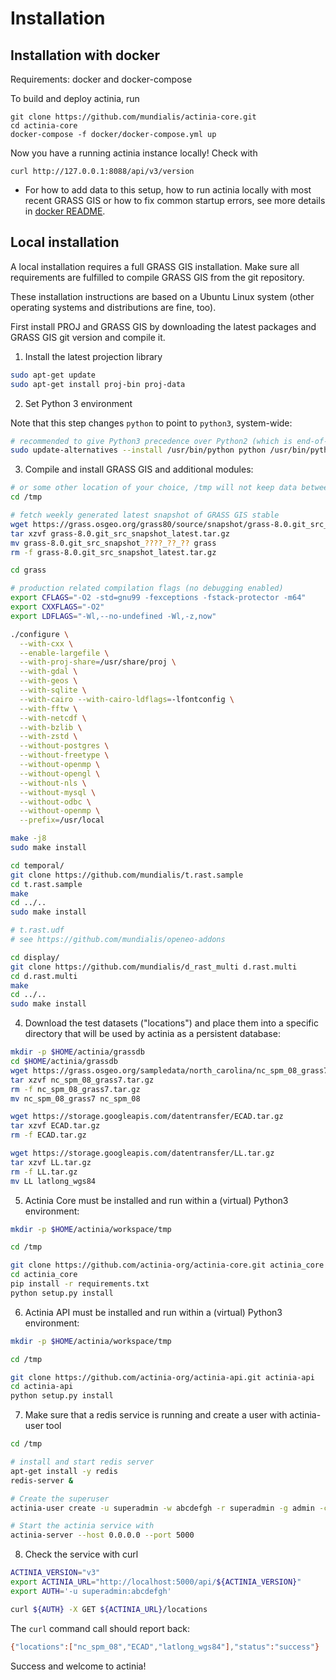 Installation
============

Installation with docker
------------------------

Requirements: docker and docker-compose

To build and deploy actinia, run

```
git clone https://github.com/mundialis/actinia-core.git
cd actinia-core
docker-compose -f docker/docker-compose.yml up
```
Now you have a running actinia instance locally! Check with
```
curl http://127.0.0.1:8088/api/v3/version
```

* For how to add data to this setup, how to run actinia locally with most recent GRASS GIS or how to fix common startup errors, see more details in [docker README](https://github.com/actinia-org/actinia-core/blob/main/docker/README.md).



Local installation
------------------

A local installation requires a full GRASS GIS installation. Make sure
all requirements are fulfilled to compile GRASS GIS from the git
repository.

These installation instructions are based on a Ubuntu Linux system (other
operating systems and distributions are fine, too).


First install PROJ and GRASS GIS by downloading the latest packages
and GRASS GIS git version and compile it.

1.  Install the latest projection library

```bash
sudo apt-get update
sudo apt-get install proj-bin proj-data
```


2.  Set Python 3 environment

Note that this step changes `python` to point to `python3`, system-wide:

```bash
# recommended to give Python3 precedence over Python2 (which is end-of-life since 2019)
sudo update-alternatives --install /usr/bin/python python /usr/bin/python3 1
```


3.  Compile and install GRASS GIS and additional modules:

```bash
# or some other location of your choice, /tmp will not keep data between reboots
cd /tmp

# fetch weekly generated latest snapshot of GRASS GIS stable
wget https://grass.osgeo.org/grass80/source/snapshot/grass-8.0.git_src_snapshot_latest.tar.gz
tar xzvf grass-8.0.git_src_snapshot_latest.tar.gz
mv grass-8.0.git_src_snapshot_????_??_?? grass
rm -f grass-8.0.git_src_snapshot_latest.tar.gz

cd grass

# production related compilation flags (no debugging enabled)
export CFLAGS="-O2 -std=gnu99 -fexceptions -fstack-protector -m64"
export CXXFLAGS="-O2"
export LDFLAGS="-Wl,--no-undefined -Wl,-z,now"

./configure \
  --with-cxx \
  --enable-largefile \
  --with-proj-share=/usr/share/proj \
  --with-gdal \
  --with-geos \
  --with-sqlite \
  --with-cairo --with-cairo-ldflags=-lfontconfig \
  --with-fftw \
  --with-netcdf \
  --with-bzlib \
  --with-zstd \
  --without-postgres \
  --without-freetype \
  --without-openmp \
  --without-opengl \
  --without-nls \
  --without-mysql \
  --without-odbc \
  --without-openmp \
  --prefix=/usr/local

make -j8
sudo make install

cd temporal/
git clone https://github.com/mundialis/t.rast.sample
cd t.rast.sample
make
cd ../..
sudo make install

# t.rast.udf
# see https://github.com/mundialis/openeo-addons

cd display/
git clone https://github.com/mundialis/d_rast_multi d.rast.multi
cd d.rast.multi
make
cd ../..
sudo make install
```


4.  Download the test datasets ("locations") and place them into a
   specific directory that will be used by actinia as a persistent database:

```bash
mkdir -p $HOME/actinia/grassdb
cd $HOME/actinia/grassdb
wget https://grass.osgeo.org/sampledata/north_carolina/nc_spm_08_grass7.tar.gz
tar xzvf nc_spm_08_grass7.tar.gz
rm -f nc_spm_08_grass7.tar.gz
mv nc_spm_08_grass7 nc_spm_08

wget https://storage.googleapis.com/datentransfer/ECAD.tar.gz
tar xzvf ECAD.tar.gz
rm -f ECAD.tar.gz

wget https://storage.googleapis.com/datentransfer/LL.tar.gz
tar xzvf LL.tar.gz
rm -f LL.tar.gz
mv LL latlong_wgs84
```


5.  Actinia Core must be installed and run within a (virtual) Python3 environment:

```bash
mkdir -p $HOME/actinia/workspace/tmp

cd /tmp

git clone https://github.com/actinia-org/actinia-core.git actinia_core
cd actinia_core
pip install -r requirements.txt
python setup.py install
```


6.  Actinia API must be installed and run within a (virtual) Python3 environment:

```bash
mkdir -p $HOME/actinia/workspace/tmp

cd /tmp

git clone https://github.com/actinia-org/actinia-api.git actinia-api
cd actinia-api
python setup.py install
```


7.  Make sure that a redis service is running and create a user with
   actinia-user tool

```bash
cd /tmp

# install and start redis server
apt-get install -y redis
redis-server &

# Create the superuser
actinia-user create -u superadmin -w abcdefgh -r superadmin -g admin -c 100000000000 -n 1000 -t 6000

# Start the actinia service with
actinia-server --host 0.0.0.0 --port 5000
```


8.  Check the service with curl

```bash
ACTINIA_VERSION="v3"
export ACTINIA_URL="http://localhost:5000/api/${ACTINIA_VERSION}"
export AUTH='-u superadmin:abcdefgh'

curl ${AUTH} -X GET ${ACTINIA_URL}/locations
```

The `curl` command call should report back:

```bash
{"locations":["nc_spm_08","ECAD","latlong_wgs84"],"status":"success"}
```

Success and welcome to actinia!
